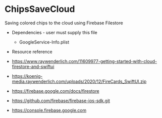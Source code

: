 #  ChipsSaveCloud

Saving colored chips to the cloud using Firebase Filestore

- Dependencies - user must supply this file
  - GoogleService-Info.plist

- Resource reference
- https://www.raywenderlich.com/11609977-getting-started-with-cloud-firestore-and-swiftui
- https://koenig-media.raywenderlich.com/uploads/2020/12/FireCards_SwiftUI.zip
- https://firebase.google.com/docs/firestore
- https://github.com/firebase/firebase-ios-sdk.git
- https://console.firebase.google.com

